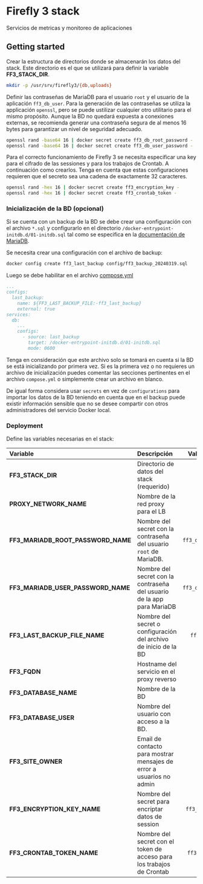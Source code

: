 # Firefly 3 stack

Servicios de metricas y monitoreo de aplicaciones

## Getting started

Crear la estructura de directorios donde se almacenarán los datos del stack. Este directorio es el que se utilizará para definir la variable **FF3_STACK_DIR**. 

```sh
mkdir -p /usr/srv/firefly3/{db,uploads}
```

Definir las contraseñas de MariaDB para el usuario `root` y el usuario de la aplicación `ff3_db_user`. Para la generación de las contraseñas se utiliza la applicación `openssl`, pero se puede ustilizar cualquier otro utilitario para el mismo propósito. Aunque la BD no quedará expuesta a conexiones externas, se recomienda generar una contraseña segura de al menos 16 bytes para garantizar un nivel de seguridad adecuado.

```bash
openssl rand -base64 16 | docker secret create ff3_db_root_password -
openssl rand -base64 16 | docker secret create ff3_db_user_password -
```

Para el correcto funcionamiento de Firefly 3 se necesita especificar una key para el cifrado de las sessiones y para los trabajos de Crontab. A continuación como crearlos. Tenga en cuenta que estas configuraciones requieren que el secreto sea una cadena de exactamente 32 caracteres. 

```bash
openssl rand -hex 16 | docker secret create ff3_encryption_key -
openssl rand -hex 16 | docker secret create ff3_crontab_token -
```

### Inicialización de la BD (opcional)

Si se cuenta con un backup de la BD se debe crear una configuración con el archivo `*.sql` y configurarlo en el directorio `/docker-entrypoint-initdb.d/01-initdb.sql` tal como se especifica en la [documentación de MariaDB](https://hub.docker.com/_/mariadb).

Se necesita crear una configuración con el archivo de backup:

```bash
docker config create ff3_last_backup config/ff3_backup_20240319.sql
```

Luego se debe habilitar en el archivo [compose.yml](./compose.yml)

```yaml
...
configs:
  last_backup: 
    name: ${FF3_LAST_BACKUP_FILE:-ff3_last_backup}
    external: true
services:
  db:
    ...
    configs:
      - source: last_backup
        target: /docker-entrypoint-initdb.d/01-initdb.sql
        mode: 0600
```

Tenga en consideración que este archivo solo se tomará en cuenta si la BD se está inicializando por primera vez. Si es la primera vez o no requieres un archivo de inicialización puedes comentar las secciones pertinentes en el archivo `compose.yml` o simplemente crear un archivo en blanco. 

De igual forma considera usar `secrets` en vez de `configurations` para importar los datos de la BD teniendo en cuenta que en el backup puede existir información sensible que no se desee compartir con otros administradores del servicio Docker local.

### Deployment

Define las variables necesarias en el stack:

| Variable                           | Descripción                                                            | Valor por defecto      |
|:----|:---|:---:|
| **FF3_STACK_DIR**                  | Directorio de datos del stack (requerido)                              | `empty`                |
| **PROXY_NETWORK_NAME**             | Nombre de la red proxy para el LB                                      | `proxy`                |
| **FF3_MARIADB_ROOT_PASSWORD_NAME** | Nombre del secret con la contraseña del usuario `root` de MariaDB.     | `ff3_db_root_password` |
| **FF3_MARIADB_USER_PASSWORD_NAME** | Nombre del secret con la contraseña del usuario de la app para MariaDB | `ff3_db_user_password` |
| **FF3_LAST_BACKUP_FILE_NAME**      | Nombre del secret o configuración del archivo de inicio de la BD       | `ff3_last_backup`      |
| **FF3_FQDN**                       | Hostname del servicio en el proxy reverso                              | `empty`      |
| **FF3_DATABASE_NAME**              | Nombre de la BD                                                        | `ff3`      |
| **FF3_DATABASE_USER**              | Nombre del usuario con acceso a la BD.                                 | `ff3_db_user`      |
| **FF3_SITE_OWNER**                 | Email de contacto para mostrar mensajes de error a usuarios no admin   | `empty`      |
| **FF3_ENCRYPTION_KEY_NAME**        | Nombre del secret para encriptar datos de session                      | `ff3_encryption_key`      |
| **FF3_CRONTAB_TOKEN_NAME**         | Nombre del secret con el token de acceso para los trabajos de Crontab  | `ff3_crontab_token`      |

